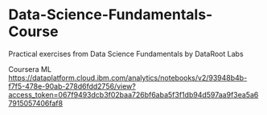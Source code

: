 # Data-Science-Fundamentals-Course
Practical exercises from Data Science Fundamentals by DataRoot Labs

Coursera ML 
https://dataplatform.cloud.ibm.com/analytics/notebooks/v2/93948b4b-f7f5-478e-90ab-278d6fdd2756/view?access_token=067f9493dcb3f02baa726bf6aba5f3f1db94d597aa9f3ea5a67915057406faf8
